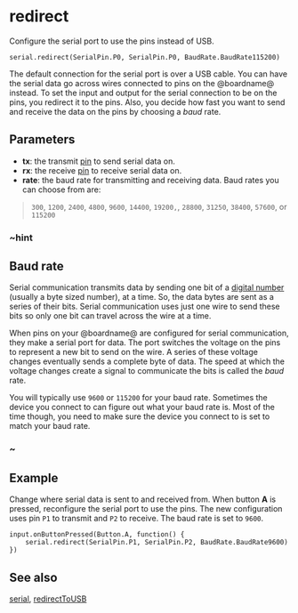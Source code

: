 # redirect

Configure the serial port to use the pins instead of USB.

```sig
serial.redirect(SerialPin.P0, SerialPin.P0, BaudRate.BaudRate115200)
```
The default connection for the serial port is over a USB cable. You can have the serial data go across wires connected to pins on the @boardname@ instead. To set the input and output for the serial connection to be on the pins, you redirect it to the pins. Also, you decide how fast you want to send and receive the data on the pins by choosing a _baud_ rate.

## Parameters

* **tx**: the transmit [pin](/device/pins) to send serial data on.
* **rx**: the receive [pin](/device/pins) to receive serial data on.
* **rate**: the baud rate for transmitting and receiving data. Baud rates you can choose from are:
>`300`, `1200`, `2400`, `4800`, `9600`, `14400`, `19200,`, `28800`, `31250`, `38400`, `57600`, or `115200`

### ~hint

## Baud rate

Serial communication transmits data by sending one bit of a [digital number](/types/buffer/number-format) (usually a byte sized number), at a time. So, the data bytes are sent as a series of their bits. Serial communication uses just one wire to send these bits so only one bit can travel across the wire at a time.

When pins on your @boardname@ are configured for serial communication, they make a serial port for data. The port switches the voltage on the pins to represent a new bit to send on the wire. A series of these voltage changes eventually sends a complete byte of data. The speed at which the voltage changes create a signal to communicate the bits is called the _baud_ rate.

You will typically use `9600` or `115200` for your baud rate. Sometimes the device you connect to can figure out what your baud rate is. Most of the time though, you need to make sure the device you connect to is set to match your baud rate.

### ~

## Example

Change where serial data is sent to and received from. When button **A** is pressed, reconfigure the
serial port to use the pins. The new configuration uses pin ``P1`` to transmit and
``P2`` to receive. The baud rate is set to `9600`.

```blocks
input.onButtonPressed(Button.A, function() {
    serial.redirect(SerialPin.P1, SerialPin.P2, BaudRate.BaudRate9600)
})
```

## See also

[serial](/device/serial),
[redirectToUSB](/reference/serial/redirect-to-usb)

